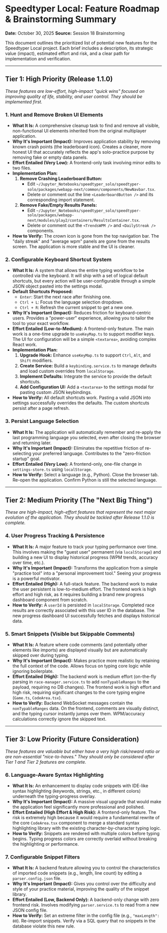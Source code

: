 # **Speedtyper Local: Feature Roadmap & Brainstorming Summary**

**Date:** October 30, 2025
**Source:** Session 18 Brainstorming

This document outlines the prioritized list of potential new features for the Speedtyper Local project. Each brief includes a description, its strategic value (impact), estimated effort and risk, and a clear path for implementation and verification.

---

## **Tier 1: High Priority (Release 1.1.0)**

*These features are low-effort, high-impact "quick wins" focused on improving quality of life, stability, and user control. They should be implemented first.*

### 1. Hunt and Remove Broken UI Elements

*   **What It Is:** A comprehensive cleanup task to find and remove all visible, non-functional UI elements inherited from the original multiplayer application.
*   **Why It's Important (Impact):** Improves application stability by removing known crash points (the leaderboard icon). Creates a cleaner, more honest UI that accurately reflects the app's solo-practice purpose by removing fake or empty data panels.
*   **Effort Entailed (Very Low):** A frontend-only task involving minor edits to two files.
*   **Implementation Plan:**
    1.  **Remove Crashing Leaderboard Button:**
        *   Edit `~/Jupyter_Notebooks/speedtyper_solo/speedtyper-solo/packages/webapp-next/common/components/NewNavbar.tsx`.
        *   Delete or comment out the line `<LeaderboardButton />` and its corresponding import statement.
    2.  **Remove Fake/Empty Results Panels:**
        *   Edit `~/Jupyter_Notebooks/speedtyper_solo/speedtyper-solo/packages/webapp-next/modules/play2/containers/ResultsContainer.tsx`.
        *   Delete or comment out the `<TrendsWPM />` and `<DailyStreak />` components.
*   **How to Verify:** The crown icon is gone from the top navigation bar. The "daily streak" and "average wpm" panels are gone from the results screen. The application is more stable and the UI is cleaner.

### 2. Configurable Keyboard Shortcut System

*   **What It Is:** A system that allows the entire typing workflow to be controlled via the keyboard. It will ship with a set of logical default shortcuts, but every action will be user-configurable through a simple JSON object pasted into the settings modal.
*   **Default Shortcuts Proposed:**
    *   `Enter`: Start the next race after finishing one.
    *   `Ctrl + L`: Focus the language selection dropdown.
    *   `Ctrl + R`: Refresh the current snippet to get a new one.
*   **Why It's Important (Impact):** Reduces friction for keyboard-centric users. Provides a "power-user" experience, allowing you to tailor the tool to your exact workflow.
*   **Effort Entailed (Low-to-Medium):** A frontend-only feature. The main work is a one-time upgrade to `useKeyMap.ts` to support modifier keys. The UI for configuration will be a simple `<textarea>`, avoiding complex React work.
*   **Implementation Plan:**
    1.  **Upgrade Hook:** Enhance `useKeyMap.ts` to support `Ctrl`, `Alt`, and `Shift` modifiers.
    2.  **Create Service:** Build a `keybinding.service.ts` to manage defaults and load custom overrides from `localStorage`.
    3.  **Implement Defaults:** Integrate the service to provide the default shortcuts.
    4.  **Add Configuration UI:** Add a `<textarea>` to the settings modal for pasting custom JSON keybindings.
*   **How to Verify:** All default shortcuts work. Pasting a valid JSON into settings successfully overrides the defaults. The custom shortcuts persist after a page refresh.

### 3. Persist Language Selection

*   **What It Is:** The application will automatically remember and re-apply the last programming language you selected, even after closing the browser and returning later.
*   **Why It's Important (Impact):** Eliminates the repetitive friction of re-selecting your preferred language. Contributes to the "zero-friction startup" goal.
*   **Effort Entailed (Very Low):** A frontend-only, one-file change in `settings-store.ts` using `localStorage`.
*   **How to Verify:** Select a language (e.g., Python). Close the browser tab. Re-open the application. Confirm Python is still the selected language.

---

## **Tier 2: Medium Priority (The "Next Big Thing")**

*These are high-impact, high-effort features that represent the next major evolution of the application. They should be tackled after Release 1.1.0 is complete.*

### 4. User Progress Tracking & Persistence

*   **What It Is:** A major feature to track your typing performance over time. This involves making the "guest user" permanent (via `localStorage`) and building a new UI to display historical progress (WPM trends, accuracy over time, etc.).
*   **Why It's Important (Impact):** Transforms the application from a simple "practice tool" into a "personal improvement tool." Seeing your progress is a powerful motivator.
*   **Effort Entailed (High):** A full-stack feature. The backend work to make the user persistent is low-to-medium effort. The frontend work is high effort and high risk, as it requires building a brand new progress dashboard component from scratch.
*   **How to Verify:** A `userId` is persisted in `localStorage`. Completed race results are correctly associated with this user ID in the database. The new progress dashboard UI successfully fetches and displays historical data.

### 5. Smart Snippets (Visible but Skippable Comments)

*   **What It Is:** A feature where code comments (and potentially other elements like imports) are displayed visually but are automatically skipped over during typing.
*   **Why It's Important (Impact):** Makes practice more realistic by retaining the full context of the code. Allows focus on typing core logic while ignoring boilerplate.
*   **Effort Entailed (High):** The backend work is medium effort (on-the-fly parsing in `race-manager.service.ts` to add `nonTypableRanges` to the payload, requiring no DB changes). The frontend work is high effort and high risk, requiring significant changes to the core typing engine (`Game.ts`, `CodeArea.tsx`).
*   **How to Verify:** Backend WebSocket messages contain the `nonTypableRanges` data. On the frontend, comments are visually distinct, and the typing cursor instantly jumps over them. WPM/accuracy calculations correctly ignore the skipped text.

---

## **Tier 3: Low Priority (Future Consideration)**

*These features are valuable but either have a very high risk/reward ratio or are non-essential "nice-to-haves." They should only be considered after Tier 1 and Tier 2 features are complete.*

### 6. Language-Aware Syntax Highlighting

*   **What It Is:** An enhancement to display code snippets with IDE-like syntax highlighting (keywords, strings, etc., in different colors) underneath the typing-progress overlay.
*   **Why It's Important (Impact):** A massive visual upgrade that would make the application feel significantly more professional and polished.
*   **Effort Entailed (High Effort & High Risk):** A frontend-only feature. The risk is extremely high because it would require a fundamental rewrite of the core `CodeArea.tsx` component to merge a standard syntax highlighting library with the existing character-by-character typing logic.
*   **How to Verify:** Snippets are rendered with multiple colors before typing begins. Typing progress colors are correctly overlaid without breaking the highlighting or performance.

### 7. Configurable Snippet Filters

*   **What It Is:** A backend feature allowing you to control the characteristics of imported code snippets (e.g., length, line count) by editing a `parser.config.json` file.
*   **Why It's Important (Impact):** Gives you control over the difficulty and style of your practice material, improving the quality of the snippet library.
*   **Effort Entailed (Low, Backend Only):** A backend-only change with zero frontend risk. Involves modifying `parser.service.ts` to read from a new JSON config file.
*   **How to Verify:** Set an extreme filter in the config file (e.g., `"maxLength": 80`). Re-import snippets. Verify via a SQL query that no snippets in the database violate this new rule.